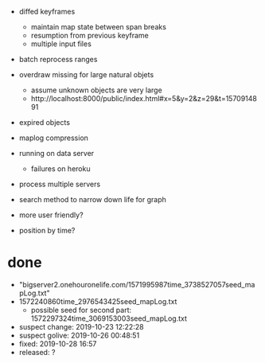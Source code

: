 - diffed keyframes
  - maintain map state between span breaks
  - resumption from previous keyframe
  - multiple input files
- batch reprocess ranges
- overdraw missing for large natural objets
  - assume unknown objects are very large
  - http://localhost:8000/public/index.html#x=5&y=2&z=29&t=1570914891
- expired objects
- maplog compression
- running on data server
  - failures on heroku

- process multiple servers
- search method to narrow down life for graph
- more user friendly?
- position by time?


# done
- "bigserver2.onehouronelife.com/1571995987time_3738527057seed_mapLog.txt"
- 1572240860time_2976543425seed_mapLog.txt
  - possible seed for second part: 1572297324time_3069153003seed_mapLog.txt
- suspect change: 2019-10-23 12:22:28
- suspect golive: 2019-10-26 00:48:51
- fixed: 2019-10-28 16:57
- released: ?
